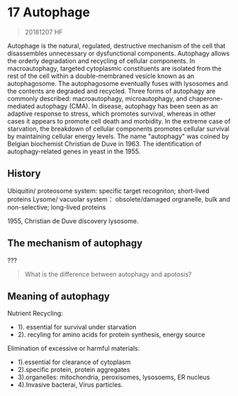 # 17 Autophage
> 20181207 HF

Autophage is the natural, regulated, destructive mechanism of the cell that
disassembles unnecessary or dysfunctional components. Autophagy allows the
orderly degradation and recycling of cellular components. In macroautophagy,
targeted cytoplasmic constituents are isolated from the rest of the cell within
a double-membraned vesicle known as an autophagosome. The autophagosome
eventually fuses with lysosomes and the contents are degraded and recycled.
Three forms of autophagy are commonly described: macroautophagy,
microautophagy, and chaperone-mediated autophagy (CMA). In disease, autophagy
has been seen as an adaptive response to stress, which promotes survival,
whereas in other cases it appears to promote cell death and morbidity. In the
extreme case of starvation, the breakdown of cellular components promotes
cellular survival by maintaining cellular energy levels. The name "autophagy"
was coined by Belgian biochemist Christian de Duve in 1963. The identification
of autophagy-related genes in yeast in the 1955.

## History

Ubiquitin/ proteosome system:
        specific target recogniton; short-lived proteins
Lysome/ vacuolar system：
        obsolete/damaged orgranelle, bulk and non-selective; long-lived proteins

1955, Christian de Duve discovery lysosome.

## The mechanism of autophagy
???

> What is the difference between autophagy and apotosis?

## Meaning of autophagy
Nutrient Recycling:
 - 1). essential for survival under starvation
 - 2). recyling for amino acids for protein synthesis, energy source

Elimination of excessive or harmful materials:
  - 1).essential for clearance of cytoplasm
  - 2).specific protein, protein aggregates
  - 3).organelles: mitochondria, peroxisomes, lysosoems, ER nucleus
  - 4).Invasive bacterai, Virus particles.
